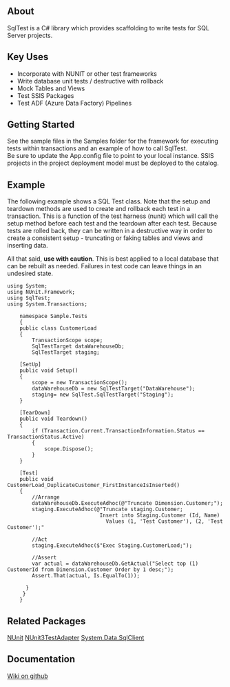 ## About
SqlTest is a C# library which provides scaffolding to write tests for SQL Server projects.

## Key Uses
 - Incorporate with NUNIT or other test frameworks
 - Write database unit tests / destructive with rollback
 - Mock Tables and Views
 - Test SSIS Packages
 - Test ADF (Azure Data Factory) Pipelines

## Getting Started

See the sample files in the Samples folder for the framework for executing tests within transactions and an example of how to call SqlTest.  
Be sure to update the App.config file to point to your local instance.  SSIS projects in the project deployment model must be deployed to the catalog.

## Example
The following example shows a SQL Test class. Note that the setup and teardown methods are used to create and rollback each test in a transaction. This is a function of the test harness (nunit) which will call the setup method before each test and the teardown after each test. Because tests are rolled back, they can be written in a destructive way in order to create a consistent setup - truncating or faking tables and views and inserting data.

All that said, **use with caution**.  This is best applied to a local database that can be rebuilt as needed.  Failures in test code can leave things in an undesired state.

```
using System;
using NUnit.Framework;
using SqlTest;
using System.Transactions;

    namespace Sample.Tests
    {
    public class CustomerLoad
    {
        TransactionScope scope;
	    SqlTestTarget dataWarehouseDb;
        SqlTestTarget staging;

    [SetUp]
    public void Setup()
    {
        scope = new TransactionScope();
        dataWarehouseDb = new SqlTestTarget("DataWarehouse");
        staging= new SqlTest.SqlTestTarget("Staging");
    }

    [TearDown]
    public void Teardown()
    {
        if (Transaction.Current.TransactionInformation.Status == TransactionStatus.Active)
        {
            scope.Dispose();
        }
    }

    [Test]
    public void CustomerLoad_DuplicateCustomer_FirstInstanceIsInserted()
    {
        //Arrange
        dataWarehouseDb.ExecuteAdhoc(@"Truncate Dimension.Customer;");
        staging.ExecuteAdhoc(@"Truncate staging.Customer;
                              Insert into Staging.Customer (Id, Name)
                                Values (1, 'Test Customer'), (2, 'Test Customer');"

        //Act
        staging.ExecuteAdhoc($"Exec Staging.CustomerLoad;");

        //Assert
        var actual = dataWarehouseDb.GetActual("Select top (1) CustomerId from Dimension.Customer Order by 1 desc;");
        Assert.That(actual, Is.EqualTo(1));

      } 
     }
    }
```

## Related Packages
[NUnit](https://www.nuget.org/packages/NUnit)
[NUnit3TestAdapter](https://www.nuget.org/packages/NUnit3TestAdapter/4.5.0-alpha.4)
[System.Data.SqlClient](https://www.nuget.org/packages/System.Data.SqlClient)

## Documentation
[Wiki on github](https://github.com/MarkWojciechowicz/SqlTest/wiki)